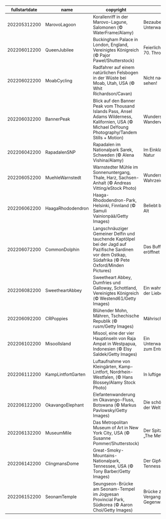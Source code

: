 |fullstartdate|name|copyright|title|image|
|--|--|--|--|--|
202205312200|MarovoLagoon|Korallenriff in der Marovo-Lagune, Salomonen (© WaterFrame/Alamy)|Bezaubernde Unterwasserwelten|![](/de-DE/2022/06/202205312200MarovoLagoon.jpg)|
202206012200|QueenJubilee|Buckingham Palace in London, England, Vereinigtes Königreich (© Pajor Pawel/Shutterstock)|Feierlichkeiten zum 70. Thronjubiläum|![](/de-DE/2022/06/202206012200QueenJubilee.jpg)|
202206022200|MoabCycling|Radfahrer auf einem natürlichen Felsbogen in der Wüste bei Moab, Utah, USA (© Whit Richardson/Cavan)|Nicht nach unten sehen!|![](/de-DE/2022/06/202206022200MoabCycling.jpg)|
202206032200|BannerPeak|Blick auf den Banner Peak vom Thousand Islands Pass, Ansel Adams Wilderness, Kalifornien, USA (© Michael DeYoung Photography/Tandem Stills + Motion)|Wunderschöne Wanderwege|![](/de-DE/2022/06/202206032200BannerPeak.jpg)|
202206042200|RapadalenSNP|Rapadalen im Nationalpark Sarek, Schweden (© Alena Vishina/Alamy)|Im Einklang mit der Natur|![](/de-DE/2022/06/202206042200RapadalenSNP.jpg)|
202206052200|MuehleWarnstedt|Warnstedter Mühle im Sonnenuntergang, Thale, Harz, Sachsen-Anhalt (© Andreas Vitting/eStock Photo)|Wunderschönes Wahrzeichen|![](/de-DE/2022/06/202206052200MuehleWarnstedt.jpg)|
202206062200|HaagaRhododendron|Haaga-Rhododendron-Park, Helsinki, Finnland (© Samuli Vainionpää/Getty Images)|Beliebt bei Jung und Alt|![](/de-DE/2022/06/202206062200HaagaRhododendron.jpg)|
202206072200|CommonDolphin|Langschnäuziger Gemeiner Delfin und tauchende Kaptölpel bei der Jagd auf Pazifische Sardinen vor dem Ostkap, Südafrika (© Pete Oxford/Minden Pictures)|Das Buffet ist eröffnet|![](/de-DE/2022/06/202206072200CommonDolphin.jpg)|
202206082200|SweetheartAbbey|Sweetheart Abbey, Dumfries und Galloway, Schottland, Vereinigtes Königreich (© Westend61/Getty Images)|Ein wahres Symbol der Liebe|![](/de-DE/2022/06/202206082200SweetheartAbbey.jpg)|
202206092200|CRPoppies|Blühender Mohn, Mähren, Tschechische Republik (© rusm/Getty Images)|Mährische Toskana|![](/de-DE/2022/06/202206092200CRPoppies.jpg)|
202206102200|MisoolIsland|Misool, eine der vier Hauptinseln von Raja Ampat in Westpapua, Indonesien (© Elsy Saldek/Getty Images)|Ein Unterwasserparadies zum Entdecken|![](/de-DE/2022/06/202206102200MisoolIsland.jpg)|
202206112200|KampLintfortGarten|Luftaufnahme von Kleingärten, Kamp-Lintfort, Nordrhein-Westfalen, (© Hans Blossey/Alamy Stock Photo)|In luftiger Höhe|![](/de-DE/2022/06/202206112200KampLintfortGarten.jpg)|
202206122200|OkavangoElephant|Elefantenwanderung im Okavango-Fluss, Botswana (© Markus Pavlowsky/Getty Images)|Die schönste Oase der Welt?|![](/de-DE/2022/06/202206122200OkavangoElephant.jpg)|
202206132200|MuseumMile|Das Metropolitan Museum of Art in New York City, USA (© Susanne Pommer/Shutterstock)|Der Spitzname lautet „The Met“|![](/de-DE/2022/06/202206132200MuseumMile.jpg)|
202206142200|ClingmansDome|Great-Smoky-Mountains-Nationalpark, Tennessee, USA (© Tony Barber/Getty Images)|Der Gipfel von Tennessee|![](/de-DE/2022/06/202206142200ClingmansDome.jpg)|
202206152200|SeonamTemple|Seungseon-Brücke am Seonam-Tempel im Jogyesan Provincial Park, Südkorea (© Aaron Choi/Getty Images)|Brücke zwischen Vergangenheit und Gegenwart|![](/de-DE/2022/06/202206152200SeonamTemple.jpg)|
